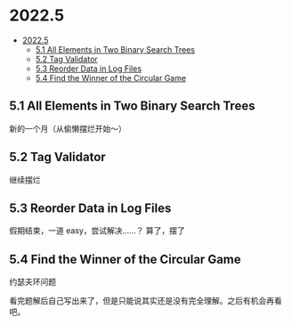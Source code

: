 # 2022.5

- [2022.5](#20225)
  - [5.1 All Elements in Two Binary Search Trees](#51-all-elements-in-two-binary-search-trees)
  - [5.2 Tag Validator](#52-tag-validator)
  - [5.3 Reorder Data in Log Files](#53-reorder-data-in-log-files)
  - [5.4 Find the Winner of the Circular Game](#54-find-the-winner-of-the-circular-game)

## 5.1 All Elements in Two Binary Search Trees

新的一个月（从偷懒摆烂开始～）

## 5.2 Tag Validator

继续摆烂

## 5.3 Reorder Data in Log Files

假期结束，一道 easy，尝试解决……？
算了，摆了

## 5.4 Find the Winner of the Circular Game

约瑟夫环问题

看完题解后自己写出来了，但是只能说其实还是没有完全理解。之后有机会再看吧。
